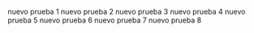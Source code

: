 nuevo prueba 1
nuevo prueba 2
nuevo prueba 3
nuevo prueba 4
nuevo prueba 5
nuevo prueba 6
nuevo prueba 7
nuevo prueba 8